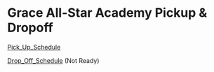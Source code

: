 # Grace All-Star Academy Pickup & Dropoff

[Pick_Up_Schedule](pick_up_arr.md)

[Drop_Off_Schedule](drop_off_arr.md) (Not Ready)